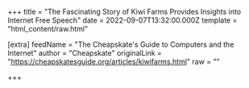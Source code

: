 
+++
title = "The Fascinating Story of Kiwi Farms Provides Insights into Internet Free Speech"
date = 2022-09-07T13:32:00.000Z
template = "html_content/raw.html"

[extra]
feedName = "The Cheapskate's Guide to Computers and the Internet"
author = "Cheapskate"
originalLink = "https://cheapskatesguide.org/articles/kiwifarms.html"
raw = ""

+++

